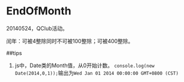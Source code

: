 EndOfMonth
==========

20140524，QClub活动。

闰年：可被4整除同时不可被100整除；可被400整除。

##tips
1. js中，Date类的Month值，从0开始计数。
`console.log(new Date(2014,0,1));`输出为`Wed Jan 01 2014 00:00:00 GMT+0800 (CST)`


